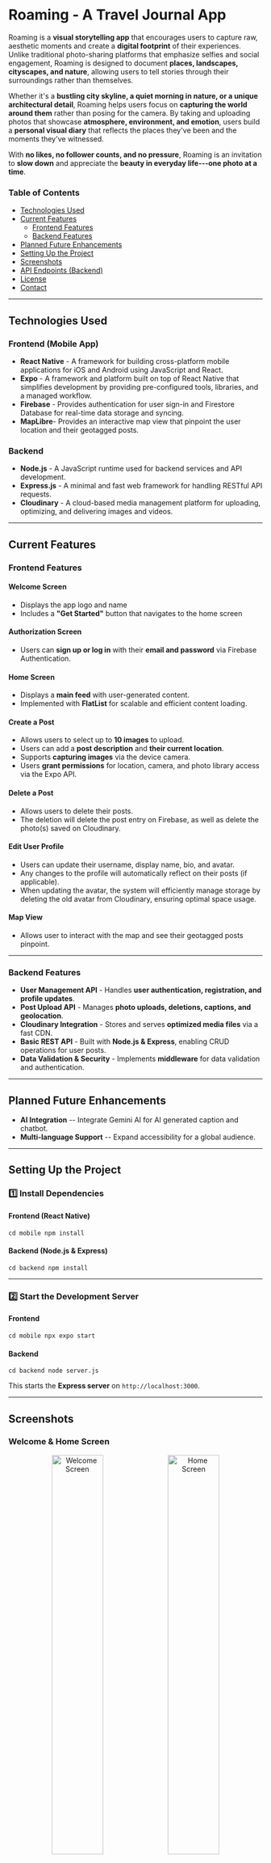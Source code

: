 **Roaming - A Travel Journal App**
==================================

Roaming is a **visual storytelling app** that encourages users to capture raw, aesthetic moments and create a **digital footprint** of their experiences. Unlike traditional photo-sharing platforms that emphasize selfies and social engagement, Roaming is designed to document **places, landscapes, cityscapes, and nature**, allowing users to tell stories through their surroundings rather than themselves.

Whether it's a **bustling city skyline, a quiet morning in nature, or a unique architectural detail**, Roaming helps users focus on **capturing the world around them** rather than posing for the camera. By taking and uploading photos that showcase **atmosphere, environment, and emotion**, users build a **personal visual diary** that reflects the places they've been and the moments they've witnessed.

With **no likes, no follower counts, and no pressure**, Roaming is an invitation to **slow down** and appreciate the **beauty in everyday life---one photo at a time**.

### Table of Contents

- [Technologies Used](#technologies-used)
- [Current Features](#current-features)
  - [Frontend Features](#frontend-features)
  - [Backend Features](#backend-features)
- [Planned Future Enhancements](#planned-future-enhancements)
- [Setting Up the Project](#setting-up-the-project)
- [Screenshots](#screenshots)
- [API Endpoints (Backend)](#api-endpoints-backend)
- [License](#license)
- [Contact](#contact)

* * * * *

**Technologies Used**
---------------------

### **Frontend (Mobile App)**

-   **React Native** - A framework for building cross-platform mobile applications for iOS and Android using JavaScript and React.
-   **Expo** - A framework and platform built on top of React Native that simplifies development by providing pre-configured tools, libraries, and a managed workflow.
-   **Firebase** - Provides authentication for user sign-in and Firestore Database for real-time data storage and syncing.
-   **MapLibre**- Provides an interactive map view that pinpoint the user location and their geotagged posts.

### **Backend**

-   **Node.js** - A JavaScript runtime used for backend services and API development.
-   **Express.js** - A minimal and fast web framework for handling RESTful API requests.
-   **Cloudinary** - A cloud-based media management platform for uploading, optimizing, and delivering images and videos.

* * * * *

**Current Features**
--------------------

### **Frontend Features**

#### **Welcome Screen**

-   Displays the app logo and name
-   Includes a **"Get Started"** button that navigates to the home screen

#### **Authorization Screen**

-   Users can **sign up or log in** with their **email and password** via Firebase Authentication.

#### **Home Screen**

-   Displays a **main feed** with user-generated content.
-   Implemented with **FlatList** for scalable and efficient content loading.

#### **Create a Post**

-   Allows users to select up to **10 images** to upload.
-   Users can add a **post description** and **their current location**.
-   Supports **capturing images** via the device camera.
-   Users **grant permissions** for location, camera, and photo library access via the Expo API.

#### **Delete a Post**

-   Allows users to delete their posts.
-   The deletion will delete the post entry on Firebase, as well as delete the photo(s) saved on Cloudinary.

#### **Edit User Profile**

-   Users can update their username, display name, bio, and avatar.
-   Any changes to the profile will automatically reflect on their posts (if applicable).
-   When updating the avatar, the system will efficiently manage storage by deleting the old avatar from Cloudinary, ensuring optimal space usage.

#### **Map View**
-  Allows user to interact with the map and see their geotagged posts pinpoint.

* * * * *

### **Backend Features**

-   **User Management API** - Handles **user authentication, registration, and profile updates**.
-   **Post Upload API** - Manages **photo uploads, deletions, captions, and geolocation**.
-   **Cloudinary Integration** - Stores and serves **optimized media files** via a fast CDN.
-   **Basic REST API** - Built with **Node.js & Express**, enabling CRUD operations for user posts.
-   **Data Validation & Security** - Implements **middleware** for data validation and authentication.

* * * * *

**Planned Future Enhancements**
-------------------------------

-   **AI Integration** -- Integrate Gemini AI for AI generated caption and chatbot.
-   **Multi-language Support** -- Expand accessibility for a global audience.

* * * * *

**Setting Up the Project**
--------------------------

### **1️⃣ Install Dependencies**

#### **Frontend (React Native)**

`cd mobile
npm install`

#### **Backend (Node.js & Express)**

`cd backend
npm install`

* * * * *

### **2️⃣ Start the Development Server**

#### **Frontend**

`cd mobile
npx expo start`

#### **Backend**

`cd backend
node server.js`

This starts the **Express server** on `http://localhost:3000`.

* * * * *

**Screenshots**
---------------

### Welcome & Home Screen
<div align="center"> <img src="/mobile/assets/images/screenshots/welcome-screen.png" alt="Welcome Screen" width="45%"/> <img src="/mobile/assets/images/screenshots/home-screen.png" alt="Home Screen" width="45%"/> </div>

### Profile & Edit Profile Screen
<div align="center"> <img src="/mobile/assets/images/screenshots/profile-screen.png" alt="Profile Screen" width="45%"/> <img src="/mobile/assets/images/screenshots/edit-profile-screen.png" alt="Edit Profile Screen" width="45%"/> </div>

### Create Post
<div align="center"> <img src="/mobile/assets/images/screenshots/create-screen.png" alt="Create Post Screen" width="45%"/> <img src="/mobile/assets/images/screenshots/search-screen.png" alt="Create Post Screen" width="45%"/> </div>

### Map View
<div align="space-between"> <img src="/mobile/assets/images/screenshots/map-screen.png" alt="Map Screen" width="30%"/> <img src="/mobile/assets/images/screenshots/map-marker.png" alt="Map Marker" width="30%"/> <img src="/mobile/assets/images/screenshots/image-preview.png" alt="Image Preview" width="30%"/> </div>


* * * * *

**API Endpoints** (Backend)
---------------------------

### **User Authentication**

| Method | Endpoint | Description |
| --- | --- | --- |
| POST | `/api/users/register` | Register a new user |
| GET | `/api/users/me` | Get user profile |

### **Post Management**

| Method | Endpoint | Description |
| --- | --- | --- |
| POST | `/api/posts` | Create a new post |
| GET | `/api/posts` | Retrieve all posts |
| GET | `/api/:userId/posts` | Retrieve all posts from a user |

* * * * *

**License**
-----------

This project is licensed under the **MIT License**.

* * * * *

**Contact**
-----------

**Email**: vhn1@sfu.ca\
**Portfolio**: [Nam Nguyen's Porfolio](https://namneyugn21.github.io)
